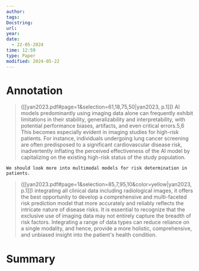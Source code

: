 ```yaml
---
author: 
tags: 
Docstring: 
url: 
year: 
date:
  - 22-05-2024
time: 12:59
type: Paper
modified: 2024-05-22
---
```

# Annotation
> ([[yan2023.pdf#page=1&selection=61,18,75,50|yan2023, p.1]])
> AI models predominantly using imaging data alone can frequently exhibit limitations in their stability, generalizability and interpretability, with potential performance biases, artifacts, and even critical errors.5,6 This becomes especially evident in imaging studies for high-risk patients. For instance, individuals undergoing lung cancer screening are often predisposed to a significant cardiovascular disease risk, inadvertently inflating the perceived effectiveness of the AI model by capitalizing on the existing high-risk status of the study population.

`We should look more into multimodal models for risk determination in patients.` 

> ([[yan2023.pdf#page=1&selection=85,7,95,10&color=yellow|yan2023, p.1]])
> integrating all clinical data including radiological images, it offers the best opportunity to develop a comprehensive and multi-faceted risk prediction model that more accurately and reliably reflects the intricate nature of disease risks. It is essential to recognize that the exclusive use of imaging data may not entirely capture the breadth of risk factors. Integrating a range of data types can reduce reliance on a single modality, and hence, provide a more holistic, comprehensive, and unbiased insight into the patient's health condition.

# Summary
